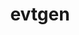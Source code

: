 ---
title: "evtgen"
layout: cache
categories: [package, develop-2025-05-04]
meta: {"compilers": ["gcc@11.4.0"], "num_specs": 2, "num_specs_by_stack": {"hep": 2, "root": 2}, "oss": ["ubuntu22.04"], "platforms": ["linux"], "stacks": ["hep", "root"], "targets": ["x86_64_v3"], "versions": ["02.02.03"]}
spec_details: [{"compiler": "gcc@11.4.0", "hash": "4qzf7v2vuyf3wljjw77b37tdixcnvf4t", "os": "ubuntu22.04", "platform": "linux", "size": "-", "stacks": ["hep", "root"], "target": "x86_64_v3", "variants": ["build_system=cmake", "build_type=Release", "generator=make", "+hepmc3", "~ipo", "+photos", "+pythia8", "+sherpa", "+tauola"], "versions": ["02.02.03"]}, {"compiler": "gcc@11.4.0", "hash": "kfmv3tsy5htycjx2kd4vhi767gsnzsxy", "os": "ubuntu22.04", "platform": "linux", "size": "-", "stacks": ["hep", "root"], "target": "x86_64_v3", "variants": ["build_system=cmake", "build_type=Release", "generator=make", "~hepmc3", "~ipo", "~photos", "~pythia8", "~sherpa", "~tauola"], "versions": ["02.02.03"]}]
---